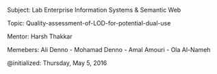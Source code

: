 Subject:
Lab Enterprise Information Systems & Semantic Web

Topic:
Quality-assessment-of-LOD-for-potential-dual-use

Mentor: 
Harsh Thakkar

Memebers:
Ali Denno - Mohamad Denno - Amal Amouri - Ola Al-Nameh	


@initialized: Thursday, May 5, 2016
